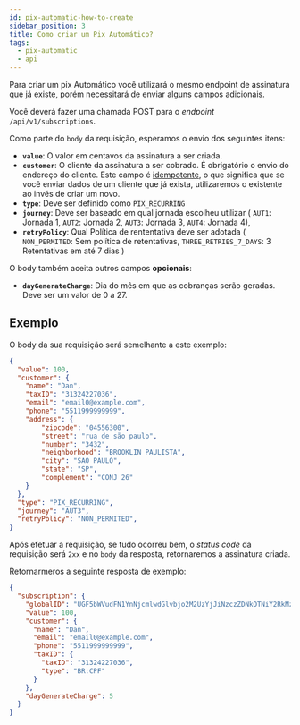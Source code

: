 ```yaml
---
id: pix-automatic-how-to-create
sidebar_position: 3
title: Como criar um Pix Automático?
tags:
  - pix-automatic
  - api
---
```


Para criar um pix Automático você utilizará o mesmo endpoint de assinatura que já existe, porém necessitará de enviar alguns campos adicionais.

Você deverá fazer uma chamada POST para o _endpoint_ `/api/v1/subscriptions`.

Como parte do `body` da requisição, esperamos o envio dos seguintes itens:

- **`value`**: O valor em centavos da assinatura a ser criada.
- **`customer`**: O cliente da assinatura a ser cobrado. É obrigatório o envio do endereço do cliente. Este campo é [idempotente](../concepts/idempotence.md), o que significa que se você enviar dados de um cliente que já exista, utilizaremos o existente ao invés de criar um novo.
- **`type`**: Deve ser definido como `PIX_RECURRING`
- **`journey`**: Deve ser baseado em qual jornada escolheu utilizar ( `AUT1`: Jornada 1, `AUT2`: Jornada 2,  `AUT3`: Jornada 3, `AUT4`: Jornada 4),
- **`retryPolicy`**: Qual Política de rententativa deve ser adotada ( `NON_PERMITED`: Sem política de retentativas, `THREE_RETRIES_7_DAYS`: 3 Retentativas em até 7 dias )

O body também aceita outros campos **opcionais**:

- **`dayGenerateCharge`**: Dia do mês em que as cobranças serão geradas. Deve ser um valor de 0 a 27.

## Exemplo

O body da sua requisição será semelhante a este exemplo:

```json
{
  "value": 100,
  "customer": {
    "name": "Dan",
    "taxID": "31324227036",
    "email": "email0@example.com",
    "phone": "5511999999999",
    "address": {
        "zipcode": "04556300",
        "street": "rua de são paulo",
        "number": "3432",
        "neighborhood": "BROOKLIN PAULISTA",
        "city": "SAO PAULO",
        "state": "SP",
        "complement": "CONJ 26"
    }
  },
  "type": "PIX_RECURRING",
  "journey": "AUT3",
  "retryPolicy": "NON_PERMITED",
}
```

Após efetuar a requisição, se tudo ocorreu bem, o _status code_ da requisição será `2xx` e no `body` da resposta, retornaremos a assinatura criada.

Retornarmeros a seguinte resposta de exemplo:

```json
{
  "subscription": {
    "globalID": "UGF5bWVudFN1YnNjcmlwdGlvbjo2M2UzYjJiNzczZDNkOTNiY2RkMzI5OTM=",
    "value": 100,
    "customer": {
      "name": "Dan",
      "email": "email0@example.com",
      "phone": "5511999999999",
      "taxID": {
        "taxID": "31324227036",
        "type": "BR:CPF"
      }
    },
    "dayGenerateCharge": 5
  }
}
```